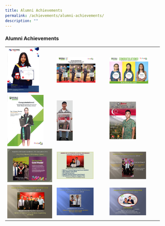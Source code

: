 ```yaml
---
title: Alumni Achievements
permalink: /achievements/alumni-achievements/
description: ""
---
```

### Alumni Achievements

|  |  |  |
|---|---|---|
| <img src="/images/aa1.png" style="width:70%">   | <img src="/images/aa5.png" style="width:80%"> | <img src="/images/aa3.png" style="width:80%"> |
| <img src="/images/aa4.png" style="width:80%"> | <img src="/images/aa2.png" style="width:33%"> | <img src="/images/aa6.png" style="width:55%"> |
| <img src="/images/aa7.png" style="width:99%"> | <img src="/images/aa8.png" style="width:76%"> | <img src="/images/aa9.png" style="width:76%"> |
| <img src="/images/aa10.png" style="width:99%"> | <img src="/images/aa11.png" style="width:76%"> | <img src="/images/aa12.png" style="width:76%"> |